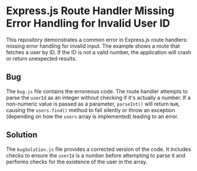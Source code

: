 # Express.js Route Handler Missing Error Handling for Invalid User ID

This repository demonstrates a common error in Express.js route handlers:  missing error handling for invalid input.  The example shows a route that fetches a user by ID.  If the ID is not a valid number, the application will crash or return unexpected results.

## Bug

The `bug.js` file contains the erroneous code.  The route handler attempts to parse the `userId` as an integer without checking if it's actually a number. If a non-numeric value is passed as a parameter, `parseInt()` will return `NaN`, causing the `users.find()` method to fail silently or throw an exception (depending on how the `users` array is implemented) leading to an error.

## Solution

The `bugSolution.js` file provides a corrected version of the code.  It includes checks to ensure the `userId` is a number before attempting to parse it and performs checks for the existence of the user in the array.